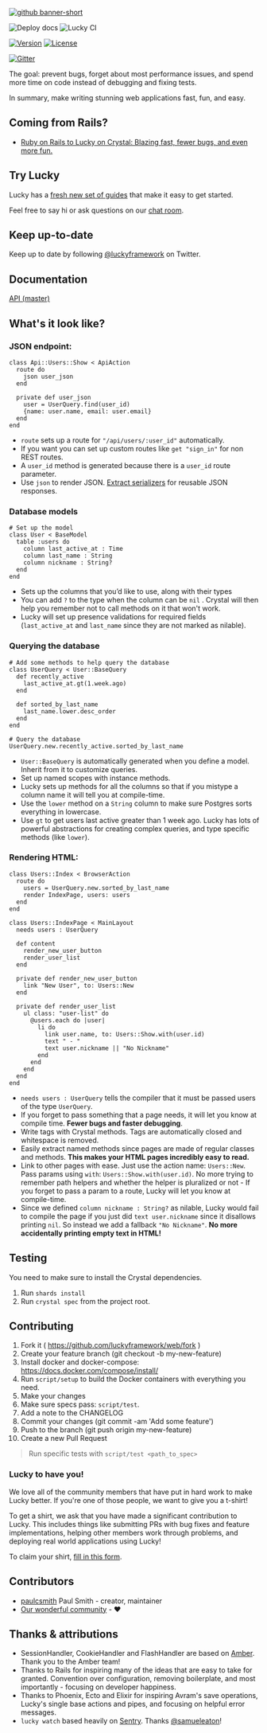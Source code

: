 [![github banner-short](https://user-images.githubusercontent.com/22394/26989908-dd99cc2c-4d22-11e7-9576-c6aeada2bd63.png)](http://luckyframework.org)

![Deploy docs](https://github.com/luckyframework/lucky/workflows/Deploy%20docs/badge.svg)
![Lucky CI](https://github.com/luckyframework/lucky/workflows/Lucky%20CI/badge.svg)

[![Version](https://img.shields.io/github/tag/luckyframework/lucky.svg?maxAge=360&label=version)](https://github.com/luckyframework/lucky/releases/latest)
[![License](https://img.shields.io/github/license/luckyframework/lucky.svg)](https://github.com/luckyframework/lucky/blob/master/LICENSE)

[![Gitter](https://img.shields.io/gitter/room/luckyframework/lucky.svg)](https://gitter.im/luckyframework/Lobby)

The goal: prevent bugs, forget about most performance issues, and spend more
time on code instead of debugging and fixing tests.

In summary, make writing stunning web applications fast, fun, and easy.

## Coming from Rails?

- [Ruby on Rails to Lucky on Crystal: Blazing fast, fewer bugs, and even more fun.
  ](https://hackernoon.com/ruby-on-rails-to-lucky-on-crystal-blazing-fast-fewer-bugs-and-even-more-fun-104010913fec)

## Try Lucky

Lucky has a [fresh new set of guides](https://luckyframework.org/guides/) that
make it easy to get started.

Feel free to say hi or ask questions on our
[chat room](https://gitter.im/luckyframework/Lobby).

## Keep up-to-date

Keep up to date by following [@luckyframework](https://twitter.com/luckyframework) on Twitter.

## Documentation
[API (master)](https://luckyframework.github.io/lucky/)

## What's it look like?

### JSON endpoint:

```crystal
class Api::Users::Show < ApiAction
  route do
    json user_json
  end

  private def user_json
    user = UserQuery.find(user_id)
    {name: user.name, email: user.email}
  end
end
```

- `route` sets up a route for `"/api/users/:user_id"` automatically.
- If you want you can set up custom routes like `get "sign_in"` for non REST routes.
- A `user_id` method is generated because there is a `user_id` route parameter.
- Use `json` to render JSON. [Extract
  serializers](https://luckyframework.org/guides/writing-json-apis/#respond-with-json)
  for reusable JSON responses.

### Database models

```crystal
# Set up the model
class User < BaseModel
  table :users do
    column last_active_at : Time
    column last_name : String
    column nickname : String?
  end
end
```

- Sets up the columns that you’d like to use, along with their types
- You can add `?` to the type when the column can be `nil` . Crystal will then
  help you remember not to call methods on it that won't work.
- Lucky will set up presence validations for required fields
  (`last_active_at` and `last_name` since they are not marked as nilable).

### Querying the database

```crystal
# Add some methods to help query the database
class UserQuery < User::BaseQuery
  def recently_active
    last_active_at.gt(1.week.ago)
  end

  def sorted_by_last_name
    last_name.lower.desc_order
  end
end

# Query the database
UserQuery.new.recently_active.sorted_by_last_name
```

- `User::BaseQuery` is automatically generated when you define a model. Inherit
  from it to customize queries.
- Set up named scopes with instance methods.
- Lucky sets up methods for all the columns so that if you mistype a column
  name it will tell you at compile-time.
- Use the `lower` method on a `String` column to make sure Postgres sorts
  everything in lowercase.
- Use `gt` to get users last active greater than 1 week ago. Lucky has lots
  of powerful abstractions for creating complex queries, and type specific
  methods (like `lower`).

### Rendering HTML:

```crystal
class Users::Index < BrowserAction
  route do
    users = UserQuery.new.sorted_by_last_name
    render IndexPage, users: users
  end
end

class Users::IndexPage < MainLayout
  needs users : UserQuery

  def content
    render_new_user_button
    render_user_list
  end

  private def render_new_user_button
    link "New User", to: Users::New
  end

  private def render_user_list
    ul class: "user-list" do
      @users.each do |user|
        li do
          link user.name, to: Users::Show.with(user.id)
          text " - "
          text user.nickname || "No Nickname"
        end
      end
    end
  end
end
```

- `needs users : UserQuery` tells the compiler that it must be passed users
  of the type `UserQuery`.
- If you forget to pass something that a page needs, it will let you know at
  compile time. **Fewer bugs and faster debugging**.
- Write tags with Crystal methods. Tags are automatically closed and
  whitespace is removed.
- Easily extract named methods since pages are made of regular classes and
  methods. **This makes your HTML pages incredibly easy to read.**
- Link to other pages with ease. Just use the action name: `Users::New`. Pass
  params using `with`: `Users::Show.with(user.id)`. No more trying to remember path
  helpers and whether the helper is pluralized or not - If you forget to pass a
  param to a route, Lucky will let you know at compile-time.
- Since we defined `column nickname : String?` as nilable, Lucky would fail
  to compile the page if you just did `text user.nickname` since it disallows
  printing `nil`. So instead we add a fallback `"No Nickname"`. **No more
  accidentally printing empty text in HTML!**

## Testing

You need to make sure to install the Crystal dependencies.

1. Run `shards install`
1. Run `crystal spec` from the project root.

## Contributing

1. Fork it ( https://github.com/luckyframework/web/fork )
1. Create your feature branch (git checkout -b my-new-feature)
1. Install docker and docker-compose: https://docs.docker.com/compose/install/
1. Run `script/setup` to build the Docker containers with everything you need.
1. Make your changes
1. Make sure specs pass: `script/test`.
1. Add a note to the CHANGELOG
1. Commit your changes (git commit -am 'Add some feature')
1. Push to the branch (git push origin my-new-feature)
1. Create a new Pull Request

> Run specific tests with `script/test <path_to_spec>`

### Lucky to have you!

We love all of the community members that have put in hard work to make Lucky better.
If you're one of those people, we want to give you a t-shirt!

To get a shirt, we ask that you have made a significant contribution to Lucky.
This includes things like submitting PRs with bug fixes and feature implementations, helping other members
work through problems, and deploying real world applications using Lucky!

To claim your shirt, [fill in this form](https://forms.gle/w3PJ4pww8WDAuJov5).
 

## Contributors

- [paulcsmith](https://github.com/paulcsmith) Paul Smith - creator, maintainer
- [Our wonderful community](https://github.com/luckyframework/lucky/graphs/contributors) - ❤️

## Thanks & attributions

- SessionHandler, CookieHandler and FlashHandler are based on [Amber](https://github.com/amberframework/amber). Thank you to the Amber team!
- Thanks to Rails for inspiring many of the ideas that are easy to take for
  granted. Convention over configuration, removing boilerplate, and most
  importantly - focusing on developer happiness.
- Thanks to Phoenix, Ecto and Elixir for inspiring Avram's save operations,
  Lucky's single base actions and pipes, and focusing on helpful error
  messages.
- `lucky watch` based heavily on [Sentry](https://github.com/samueleaton/sentry). Thanks [@samueleaton](https://github.com/samueleaton)!
